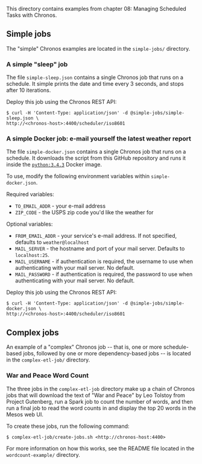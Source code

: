 This directory contains examples from chapter 08: Managing Scheduled Tasks with
Chronos.

## Simple jobs
The "simple" Chronos examples are located in the `simple-jobs/` directory.

### A simple "sleep" job
The file `simple-sleep.json` contains a single Chronos job that runs on a
schedule. It simple prints the date and time every 3 seconds, and stops after
10 iterations.

Deploy this job using the Chronos REST API:
```
$ curl -H 'Content-Type: application/json' -d @simple-jobs/simple-sleep.json \
http://<chronos-host>:4400/scheduler/iso8601
```

### A simple Docker job: e-mail yourself the latest weather report
The file `simple-docker.json` contains a single Chronos job that runs on a
schedule. It downloads the script from this GitHub repository and runs it inside
the [`python:3.4.3`][python-docker-image] Docker image.

To use, modify the following environment variables within `simple-docker.json`.

Required variables:
  * `TO_EMAIL_ADDR` - your e-mail address
  * `ZIP_CODE` - the USPS zip code you'd like the weather for

Optional variables:
  * `FROM_EMAIL_ADDR` - your service's e-mail address. If not specified,
  defaults to `weather@localhost`
  * `MAIL_SERVER` - the hostname and port of your mail server. Defaults to
  `localhost:25`.
  * `MAIL_USERNAME` - if authentication is required, the username to use when
  authenticating with your mail server. No default.
  * `MAIL_PASSWORD` - if authentication is required, the password to use when
  authenticating with your mail server. No default.

Deploy this job using the Chronos REST API:

```
$ curl -H 'Content-Type: application/json' -d @simple-jobs/simple-docker.json \
http://<chronos-host>:4400/scheduler/iso8601
```

## Complex jobs
An example of a "complex" Chronos job -- that is, one or more schedule-based
jobs, followed by one or more dependency-based jobs -- is located in the
`complex-etl-job/` directory.

### War and Peace Word Count
The three jobs in the `complex-etl-job` directory make up a chain of Chronos
jobs that will download the text of "War and Peace" by Leo Tolstoy from
Project Gutenberg, run a Spark job to count the number of words, and then run
a final job to read the word counts in and display the top 20 words in the
Mesos web UI.

To create these jobs, run the following command:

```
$ complex-etl-job/create-jobs.sh <http://chronos-host:4400>
```

For more information on how this works, see the README file located in
the `wordcount-example/` directory.

[python-docker-image]: https://hub.docker.com/_/python
